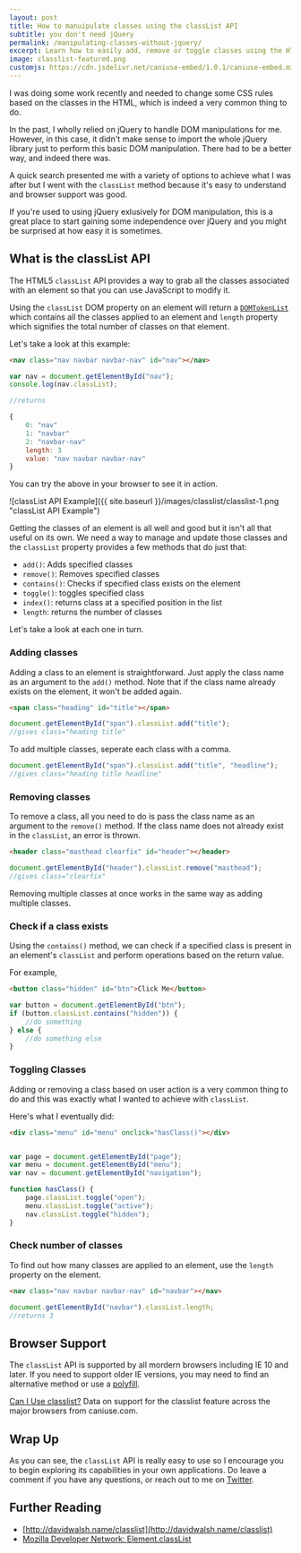 ```yaml
---
layout: post
title: How to manuipulate classes using the classList API
subtitle: you don't need jQuery
permalink: /manipulating-classes-without-jquery/
excerpt: Learn how to easily add, remove or toggle classes using the HTML5 classList API
image: classlist-featured.png
customjs: https://cdn.jsdelivr.net/caniuse-embed/1.0.1/caniuse-embed.min.js
---
```


I was doing some work recently and needed to change some CSS rules based on the classes in the HTML, which is indeed a very common thing to do. 

In the past, I wholly relied on jQuery to handle DOM manipulations for me. However, in this case, it didn't make sense to import the whole jQuery library just to perform this basic DOM manipulation. There had to be a better way, and indeed there was.

A quick search presented me with a variety of options to achieve what I was after but I went with the `classList` method because it's easy to understand and browser support was good.

If you're used to using jQuery exlusively for DOM manipulation, this is a great place to start gaining some independence over jQuery and you might be surprised at how easy it is sometimes.

## What is the classList API

The HTML5 `classList` API provides a way to grab all the classes associated with an element so that you can use JavaScript to modify it.

Using the `classList` DOM property on an element will return a [`DOMTokenList`](https://developer.mozilla.org/en/docs/Web/API/DOMTokenList) which contains all the classes applied to an element and `length` property which signifies the total number of classes on that element.

Let's take a look at this example:

```html
<nav class="nav navbar navbar-nav" id="nav"></nav>
```

```javascript
var nav = document.getElementById("nav");
console.log(nav.classList);

//returns

{
	0: "nav"
	1: "navbar"
	2: "navbar-nav"
	length: 3
	value: "nav navbar navbar-nav"
}
```

You can try the above in your browser to see it in action.

![classList API Example]({{ site.baseurl }}/images/classlist/classlist-1.png "classList API Example")

Getting the classes of an element is all well and good but it isn't all that useful on its own. We need a way to manage and update those classes and the `classList` property provides a few methods that do just that:

- `add()`: Adds specified classes
- `remove()`: Removes specified classes
- `contains()`: Checks if specified class exists on the element
- `toggle()`: toggles specified class
- `index()`: returns class at a specified position in the list
- `length`: returns the number of classes

Let's take a look at each one in turn.

### Adding classes

Adding a class to an element is straightforward. Just apply the class name as an argument to the `add()` method. Note that if the class name already exists on the element, it won't be added again.

```html
<span class="heading" id="title"></span>
```

```javascript
document.getElementById("span").classList.add("title");
//gives class="heading title"
```

To add multiple classes, seperate each class with a comma.

```javascript
document.getElementById("span").classList.add("title", "headline");
//gives class="heading title headline"
```

### Removing classes

To remove a class, all you need to do is pass the class name as an argument to the `remove()` method. If the class name does not already exist in the `classList`, an error is thrown.

```html
<header class="masthead clearfix" id="header"></header>
```
```javascript
document.getElementById("header").classList.remove("masthead");
//gives class="clearfix"
```

Removing multiple classes at once works in the same way as adding multiple classes.

### Check if a class exists

Using the `contains()` method, we can check if a specified class is present in an element's `classList` and perform operations based on the return value.

For example,

```html
<button class="hidden" id="btn">Click Me</button>
```

```javascript
var button = document.getElementById("btn");
if (button.classList.contains("hidden")) {
	//do something
} else {
	//do something else
}
```


### Toggling Classes

Adding or removing a class based on user action is a very common thing to do and this was exactly what I wanted to achieve with `classList`.

Here's what I eventually did:

```html
<div class="menu" id="menu" onclick="hasClass()"></div>
```

```javascript

var page = document.getElementById("page");
var menu = document.getElementById("menu");
var nav = document.getElementById("navigation");

function hasClass() {
	page.classList.toggle("open");
	menu.classList.toggle("active");
	nav.classList.toggle("hidden");
}
```

### Check number of classes

To find out how many classes are applied to an element, use the `length` property on the element.

```html
<nav class="nav navbar navbar-nav" id="navbar"></nav>
```

```javascript
document.getElementById("navbar").classList.length;
//returns 3
```

## Browser Support

The `classList` API is supported by all mordern browsers including IE 10 and later. If you need to support older IE versions, you may need to find an alternative method or use a [polyfill](https://github.com/eligrey/classList.js).

<p class="ciu_embed" data-feature="classlist" data-periods="future_1,current,past_1,past_2">
  <a href="http://caniuse.com/#feat=classlist">Can I Use classlist?</a> Data on support for the classlist feature across the major browsers from caniuse.com.
</p>


## Wrap Up

As you can see, the `classList` API is really easy to use so I encourage you to begin exploring its capabilities in your own applications. Do leave a comment if you have any questions, or reach out to me on [Twitter](https://twitter.com/ayisaiah).

## Further Reading

- [http://davidwalsh.name/classlist](http://davidwalsh.name/classlist)
- [Mozilla Developer Network: Element.classList](https://developer.mozilla.org/en-US/docs/Web/API/Element/classList)